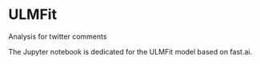 # ULMFit
Analysis for twitter comments

The Jupyter notebook is dedicated for the ULMFit model based on fast.ai.
